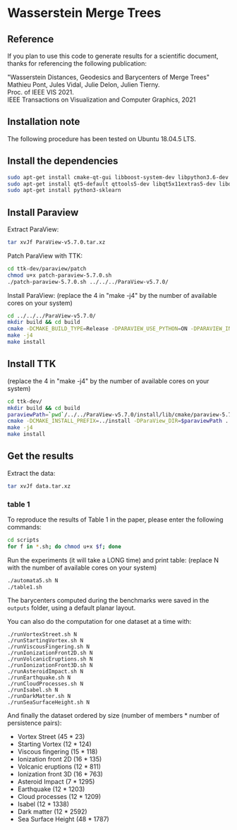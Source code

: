 # Wasserstein Merge Trees

## Reference

If you plan to use this code to generate results for a scientific document, thanks for referencing the following publication:

"Wasserstein Distances, Geodesics and Barycenters of Merge Trees"  
Mathieu Pont, Jules Vidal, Julie Delon, Julien Tierny.  
Proc. of IEEE VIS 2021.  
IEEE Transactions on Visualization and Computer Graphics, 2021  

## Installation note

The following procedure has been tested on Ubuntu 18.04.5 LTS.

## Install the dependencies

```bash
sudo apt-get install cmake-qt-gui libboost-system-dev libpython3.6-dev libxt-dev
sudo apt-get install qt5-default qttools5-dev libqt5x11extras5-dev libqt5svg5-dev qtxmlpatterns5-dev-tools 
sudo apt-get install python3-sklearn 
```

## Install Paraview

Extract ParaView:

```bash
tar xvJf ParaView-v5.7.0.tar.xz
```

Patch ParaView with TTK:

```bash
cd ttk-dev/paraview/patch
chmod u+x patch-paraview-5.7.0.sh
./patch-paraview-5.7.0.sh ../../../ParaView-v5.7.0/
```

Install ParaView:
(replace the 4 in "make -j4" by the number of available cores on your system)

```bash
cd ../../../ParaView-v5.7.0/
mkdir build && cd build
cmake -DCMAKE_BUILD_TYPE=Release -DPARAVIEW_USE_PYTHON=ON -DPARAVIEW_INSTALL_DEVELOPMENT_FILES=ON -DPARAVIEW_PYTHON_VERSION=3 -DCMAKE_INSTALL_PREFIX=../install ..
make -j4
make install
```

## Install TTK

(replace the 4 in "make -j4" by the number of available cores on your system)

```bash
cd ttk-dev/
mkdir build && cd build
paraviewPath=`pwd`/../../ParaView-v5.7.0/install/lib/cmake/paraview-5.7
cmake -DCMAKE_INSTALL_PREFIX=../install -DParaView_DIR=$paraviewPath ..
make -j4
make install
```

## Get the results

Extract the data:

```bash
tar xvJf data.tar.xz
```

### table 1

To reproduce the results of Table 1 in the paper, please enter the following commands:

```bash
cd scripts
for f in *.sh; do chmod u+x $f; done
```

Run the experiments (it will take a LONG time) and print table:
(replace N with the number of available cores on your system)

```bash
./automata5.sh N
./table1.sh
```

The barycenters computed during the benchmarks were saved in the `outputs` folder, using a default planar layout.

You can also do the computation for one dataset at a time with:

```
./runVortexStreet.sh N
./runStartingVortex.sh N
./runViscousFingering.sh N
./runIonizationFront2D.sh N
./runVolcanicEruptions.sh N
./runIonizationFront3D.sh N
./runAsteroidImpact.sh N
./runEarthquake.sh N
./runCloudProcesses.sh N
./runIsabel.sh N
./runDarkMatter.sh N
./runSeaSurfaceHeight.sh N
```

And finally the dataset ordered by size (number of members * number of persistence pairs):
- Vortex Street (45 * 23)
- Starting Vortex (12 * 124)
- Viscous fingering (15 * 118)
- Ionization front 2D (16 * 135)
- Volcanic eruptions (12 * 811)
- Ionization front 3D (16 * 763)
- Asteroid Impact (7 * 1295)
- Earthquake (12 * 1203)
- Cloud processes (12 * 1209)
- Isabel (12 * 1338)
- Dark matter (12 * 2592)
- Sea Surface Height (48 * 1787)

